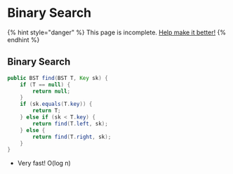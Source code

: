 # Binary Search

{% hint style="danger" %}
This page is incomplete. [Help make it better!](https://github.com/64bitpandas/cs61b-notes/pulls)
{% endhint %}

## Binary Search

```java
public BST find(BST T, Key sk) {
    if (T == null) {
        return null;
    }
    if (sk.equals(T.key)) {
        return T;
    } else if (sk < T.key) {
        return find(T.left, sk);
    } else {
        return find(T.right, sk);
    }
}
```

* Very fast! O\(log n\)

